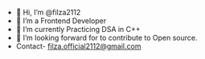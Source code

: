 - 👋 Hi, I’m @filza2112
- 👀 I’m a Frontend Developer
- 🌱 I’m currently Practicing DSA in C++
- 💞️ I’m looking forward for to contribute to Open source.
- Contact- filza.official2112@gmail.com
<!---
filza2112/filza2112 is a ✨ special ✨ repository because its `README.md` (this file) appears on your GitHub profile.
You can click the Preview link to take a look at your changes.
--->
